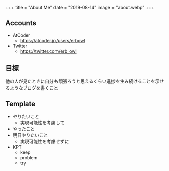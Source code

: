 +++
title = "About Me"
date = "2019-08-14"
image = "about.webp"
+++

## Accounts
- AtCoder
  - https://atcoder.jp/users/erbowl
- Twitter
  - https://twitter.com/erb_owl

## 目標
他の人が見たときに自分も頑張ろうと思えるくらい進捗を生み続けることを示せるようなブログを書くこと

## Template
- やりたいこと
  - 実現可能性を考慮して
- やったこと
- 明日やりたいこと
  - 実現可能性を考慮せずに
- KPT
  - keep
  - problem
  - try

